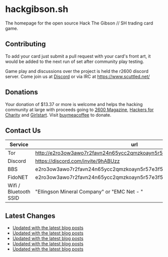 # hackgibson.sh
The homepage for the open source Hack The Gibson // SH trading card game.


## Contributing

To add your card just submit a pull request with your card's front art, it would be added to the next run of set after community play testing.

Game play and discussions over the project is held the r2600 discord server. Come join us at [Discord](https://discord.com/invite/9hABUzz) or via IRC at https://www.scuttled.net/


## Donations

Your donation of $13.37 or more is welcome and helps the hacking community at large with proceeds going to [2600 Magazine](https://2600.com/), [Hackers for Charity](https://hackersforcharity.org) and [Girlstart](https://girlstart.org).  Visit [buymeacoffee](https://www.buymeacoffee.com/hackgibson.sh) to donate.


## Contact Us

Service | url
-|-
Tor | http://e2ro3ow3awo7r2favn24n65ycc2qmzkoayn5r57e3f56nvjwdcgg32ad.onion
Discord | https://discord.com/invite/9hABUzz
BBS | e2ro3ow3awo7r2favn24n65ycc2qmzkoayn5r57e3f56nvjwdcgg32ad.onion:23
FidoNET | e2ro3ow3awo7r2favn24n65ycc2qmzkoayn5r57e3f56nvjwdcgg32ad.onion:24554
Wifi / Bluetooth SSID | "Ellingson Mineral Company" or "EMC Net - <fidonet address>"

## Latest Changes
<!-- BLOG-POST-LIST:START -->
- [Updated with the latest blog posts](https://github.com/DFW2600/hackgibson.sh/commit/e80c0b52a0db3bf15e6aeb1453bbd4f159a0d376)
- [Updated with the latest blog posts](https://github.com/DFW2600/hackgibson.sh/commit/52a01cdc05dd46c725a3cafdaa0412a27d6e7287)
- [Updated with the latest blog posts](https://github.com/DFW2600/hackgibson.sh/commit/ebd9e5bda73264418f87e6e25730602458ea8c73)
- [Updated with the latest blog posts](https://github.com/DFW2600/hackgibson.sh/commit/141bce48ca3adb2c7904d290d91236c5faedc579)
- [Updated with the latest blog posts](https://github.com/DFW2600/hackgibson.sh/commit/65f175ea5b4dc1a4c62cb2692ef20d7175fd6f24)
<!-- BLOG-POST-LIST:END -->
